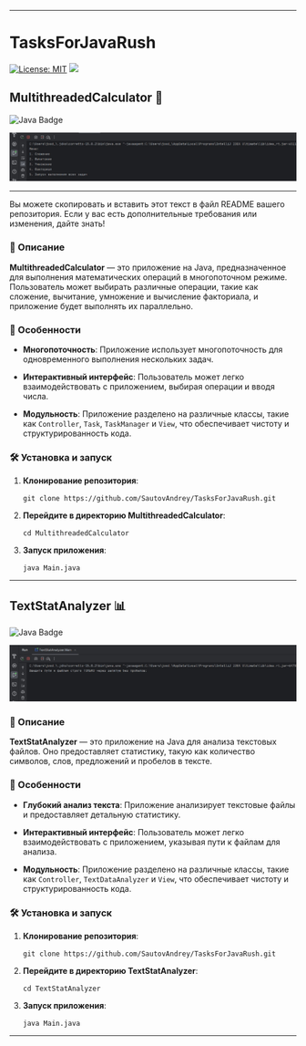 
---
# TasksForJavaRush

[![License: MIT](https://img.shields.io/badge/License-MIT-yellow.svg?style=for-the-badge)](https://github.com/SautovAndrey/TasksForJavaRush/blob/43e00258b5e6a8bd7a90766560a5c3dd61c4b3d8/LICENSE)
![](https://komarev.com/ghpvc/?username=sautovandrey)

## MultithreadedCalculator 🧮

![Java Badge](https://img.shields.io/badge/Java-ED8B00?style=for-the-badge&logo=java&logoColor=white)

![MultithreadedCalculator Screenshot](https://github.com/SautovAndrey/TasksForJavaRush/blob/43e00258b5e6a8bd7a90766560a5c3dd61c4b3d8/MC.jpg)

---

Вы можете скопировать и вставить этот текст в файл README вашего репозитория. Если у вас есть дополнительные требования или изменения, дайте знать!

### 📌 Описание

**MultithreadedCalculator** — это приложение на Java, предназначенное для выполнения математических операций в многопоточном режиме. Пользователь может выбирать различные операции, такие как сложение, вычитание, умножение и вычисление факториала, и приложение будет выполнять их параллельно.

### 🎯 Особенности

- **Многопоточность**: Приложение использует многопоточность для одновременного выполнения нескольких задач.
  
- **Интерактивный интерфейс**: Пользователь может легко взаимодействовать с приложением, выбирая операции и вводя числа.
  
- **Модульность**: Приложение разделено на различные классы, такие как `Controller`, `Task`, `TaskManager` и `View`, что обеспечивает чистоту и структурированность кода.

### 🛠 Установка и запуск

1. **Клонирование репозитория**:
   ```
   git clone https://github.com/SautovAndrey/TasksForJavaRush.git
   ```

2. **Перейдите в директорию MultithreadedCalculator**:
   ```
   cd MultithreadedCalculator
   ```

3. **Запуск приложения**:
   ```
   java Main.java
   ```

---

## TextStatAnalyzer 📊

![Java Badge](https://img.shields.io/badge/Java-ED8B00?style=for-the-badge&logo=java&logoColor=white)

![TextStatAnalyzer Screenshot](https://github.com/SautovAndrey/TasksForJavaRush/blob/43e00258b5e6a8bd7a90766560a5c3dd61c4b3d8/TSA.jpg)

### 📌 Описание

**TextStatAnalyzer** — это приложение на Java для анализа текстовых файлов. Оно предоставляет статистику, такую как количество символов, слов, предложений и пробелов в тексте.

### 🎯 Особенности

- **Глубокий анализ текста**: Приложение анализирует текстовые файлы и предоставляет детальную статистику.
  
- **Интерактивный интерфейс**: Пользователь может легко взаимодействовать с приложением, указывая пути к файлам для анализа.
  
- **Модульность**: Приложение разделено на различные классы, такие как `Controller`, `TextDataAnalyzer` и `View`, что обеспечивает чистоту и структурированность кода.

### 🛠 Установка и запуск

1. **Клонирование репозитория**:
   ```
   git clone https://github.com/SautovAndrey/TasksForJavaRush.git
   ```

2. **Перейдите в директорию TextStatAnalyzer**:
   ```
   cd TextStatAnalyzer
   ```

3. **Запуск приложения**:
   ```
   java Main.java
   ```

---
